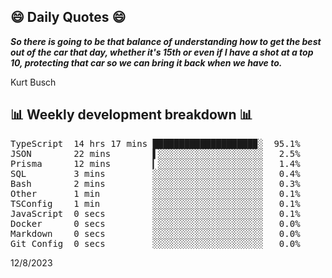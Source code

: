 ## 😄 Daily Quotes 😄

_**So there is going to be that balance of understanding how to get the best out of the car that day, whether it's 15th or even if I have a shot at a top 10, protecting that car so we can bring it back when we have to.**_

Kurt Busch



## 📊 Weekly development breakdown 📊

<pre>TypeScript  14 hrs 17 mins ███████████████████▉░  95.1%
JSON        22 mins        ▌░░░░░░░░░░░░░░░░░░░░   2.5%
Prisma      12 mins        ▎░░░░░░░░░░░░░░░░░░░░   1.4%
SQL         3 mins         ░░░░░░░░░░░░░░░░░░░░░   0.4%
Bash        2 mins         ░░░░░░░░░░░░░░░░░░░░░   0.3%
Other       1 min          ░░░░░░░░░░░░░░░░░░░░░   0.1%
TSConfig    1 min          ░░░░░░░░░░░░░░░░░░░░░   0.1%
JavaScript  0 secs         ░░░░░░░░░░░░░░░░░░░░░   0.1%
Docker      0 secs         ░░░░░░░░░░░░░░░░░░░░░   0.0%
Markdown    0 secs         ░░░░░░░░░░░░░░░░░░░░░   0.0%
Git Config  0 secs         ░░░░░░░░░░░░░░░░░░░░░   0.0%</pre>

12/8/2023